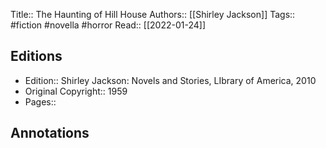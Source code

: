 Title:: The Haunting of Hill House
Authors:: [[Shirley Jackson]]
Tags:: #fiction #novella #horror 
Read:: [[2022-01-24]]

## Editions
- Edition:: Shirley Jackson: Novels and Stories, LIbrary of America, 2010
- Original Copyright:: 1959
- Pages::

## Annotations
